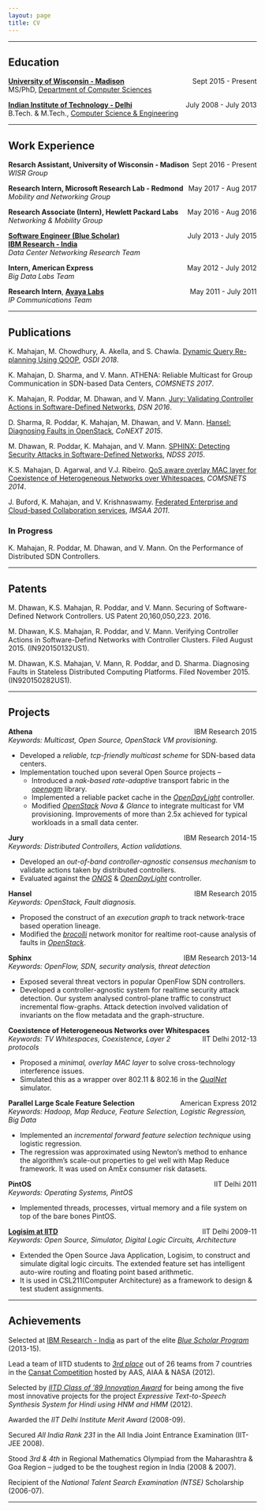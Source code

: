 ```yaml
---
layout: page
title: CV
---
```


------

## Education

[**University of Wisconsin - Madison**](http://www.wisc.edu/) <span style="float: right;">Sept 2015 - Present</span>  
MS/PhD, [Department of Computer Sciences](http://www.cs.wisc.edu/) 


[**Indian Institute of Technology - Delhi**](http://www.iitd.ac.in/)  <span style="float: right;">July 2008 - July 2013</span>  
B.Tech. & M.Tech., [Computer Science & Engineering](http://www.cse.iitd.ac.in/)  

-----

## Work Experience

**Resarch Assistant, University of Wisconsin - Madison** <span style="float: right;">Sept 2016 - Present</span>
<br/>*WISR Group*

**Research Intern, Microsoft Research Lab - Redmond** <span style="float: right;">May 2017 - Aug 2017</span>  
*Mobility and Networking Group* 

**Research Associate (Intern), Hewlett Packard Labs** <span style="float: right;">May 2016 - Aug 2016</span>  
*Networking & Mobility Group* 

**[Software Engineer (Blue Scholar)](https://www.research.ibm.com/irl/bluescholar.html)** <span style="float: right;">July 2013 - July 2015</span>    
[**IBM Research - India**](http://www.research.ibm.com/labs/india/)  
*Data Center Networking Research Team*

**Intern, American Express**  <span style="float: right;">May 2012 - July 2012</span>  
*Big Data Labs Team*

**Research Intern**, [**Avaya Labs**](http://www.avaya.com/usa/avaya-labs/)  <span style="float: right;">May 2011 - July 2011</span>  
*IP Communications Team*

-----

## Publications

K. Mahajan, M. Chowdhury, A. Akella, and S. Chawla. [Dynamic Query Re-planning Using QOOP](http://wisr.cs.wisc.edu/papers/osdi18-qoop.pdf), *OSDI 2018*.

K. Mahajan, D. Sharma, and V. Mann. ATHENA: Reliable Multicast for Group
Communication in SDN-based Data Centers, *COMSNETS 2017*.

K. Mahajan, R. Poddar, M. Dhawan, and V. Mann. [Jury: Validating Controller Actions in Software-Defined Networks](http://ieeexplore.ieee.org/document/7579734), *DSN 2016*.

D. Sharma, R. Poddar, K. Mahajan, M. Dhawan, and V. Mann. [Hansel:
Diagnosing Faults in OpenStack](http://conferences2.sigcomm.org/co-next/2015/img/papers/conext15-final156.pdf), *CoNEXT 2015*.

M. Dhawan, R. Poddar, K. Mahajan, and V. Mann. [SPHINX: Detecting
Security Attacks in Software-Defined
Networks](http://www.internetsociety.org/doc/sphinx-detecting-security-attacks-software-defined-networks),
*NDSS 2015*.

K.S. Mahajan, D. Agarwal, and V.J. Ribeiro. [QoS aware overlay MAC layer for Coexistence of Heterogeneous Networks over Whitespaces](http://dx.doi.org/10.1109/COMSNETS.2014.6734876), *COMSNETS 2014*.

J. Buford, K. Mahajan, and V. Krishnaswamy. [Federated Enterprise and Cloud-based Collaboration services](http://dx.doi.org/10.1109/IMSAA.2011.6156338), *IMSAA 2011*.

### In Progress

K. Mahajan, R. Poddar, M. Dhawan, and V. Mann. On the Performance of
Distributed SDN Controllers.

-----

## Patents

M. Dhawan, K.S. Mahajan, R. Poddar, and V. Mann. Securing of
Software-Defined Network Controllers. US Patent 20,160,050,223. 2016.

M. Dhawan, K.S. Mahajan, R. Poddar, and V. Mann. Verifying Controller 
Actions in Software-Defind Networks with Controller Clusters. 
Filed August 2015. (IN920150132US1).

M. Dhawan, K.S. Mahajan, V. Mann, R. Poddar, and D. Sharma. Diagnosing 
Faults in Stateless Distributed Computing Platforms. Filed November 2015.
(IN920150282US1).

-----

## Projects


**Athena** <span style="float: right;">IBM Research 2015</span>  
*Keywords: Multicast, Open Source, OpenStack VM provisioning.*  

- Developed a *reliable, tcp-friendly multicast scheme* for SDN-based data
centers.
- Implementation touched upon several Open Source projects –
	- Introduced a *nak-based rate-adaptive* transport fabric in the *[openpgm](https://code.google.com/p/openpgm/)* library.
	- Implemented a reliable packet cache in the *[OpenDayLight](https://www.opendaylight.org/)* controller.
	- Modified *[OpenStack](https://www.openstack.org/) Nova & Glance* to integrate multicast for VM provisioning. Improvements of more than 2.5x achieved for typical workloads in a small data center.

**Jury**  <span style="float: right;">IBM Research 2014-15</span>  
*Keywords: Distributed Controllers, Action validations.*

- Developed an *out-of-band controller-agnostic consensus mechanism* to validate actions taken by distributed controllers.
- Evaluated against the *[ONOS](http://onosproject.org/)* & *[OpenDayLight](https://www.opendaylight.org/)* controller.

**Hansel**  <span style="float: right;">IBM Research 2015</span>  
*Keywords: OpenStack, Fault diagnosis.*  

- Proposed the construct of an *execution graph* to track network-trace based operation lineage.
- Modified the *[brocolli](https://github.com/bro/broccoli)* network monitor for realtime root-cause analysis of faults in *[OpenStack](https://www.openstack.org/)*.

**Sphinx**  <span style="float: right;">IBM Research 2013-14</span>    
*Keywords: OpenFlow, SDN, security analysis, threat detection*  

- Exposed several threat vectors in popular OpenFlow SDN controllers.
- Developed a controller-agnostic system for realtime security attack detection. Our system analysed control-plane traffic to construct incremental flow-graphs. Attack detection involved validation of invariants on the flow metadata and the graph-structure.

**Coexistence of Heterogeneous Networks over Whitespaces** <span style="float: right;">IIT Delhi 2012-13</span>  
*Keywords: TV Whitespaces, Coexistence, Layer 2 protocols*  

- Proposed a *minimal, overlay MAC layer* to solve cross-technology interference issues.
- Simulated this as a wrapper over 802.11 & 802.16 in the *[QualNet](http://web.scalable-networks.com/content/qualnet)* simulator.

**Parallel Large Scale Feature Selection** <span style="float: right;">American Express 2012</span>  
*Keywords: Hadoop, Map Reduce, Feature Selection, Logistic Regression, Big Data*  

- Implemented an *incremental forward feature selection technique* using logistic regression.
- The regression was approximated using Newton’s method to enhance the algorithm’s scale-out properties to gel well with Map Reduce framework. It was used on AmEx consumer risk datasets.

**PintOS** <span style="float: right;">IIT Delhi 2011</span>  
*Keywords: Operating Systems, PintOS*

- Implemented threads, processes, virtual memory and a file system on top of the bare bones PintOS.

**[Logisim at IITD](http://www.cse.iitd.ernet.in/~cs5080214/logisim.html)** <span style="float: right;">IIT Delhi 2009-11</span>  
*Keywords: Open Source, Simulator, Digital Logic Circuits, Architecture*  

- Extended the Open Source Java Application, Logisim, to construct and simulate digital logic circuits. The extended feature set has intelligent auto-wire routing and floating point based arithmetic.
- It is used in CSL211(Computer Architecture) as a framework to design & test student assignments.

-----

## Achievements  

Selected at [IBM Research - India](http://www.research.ibm.com/labs/india/) as part of the elite [*Blue Scholar Program*](https://www.research.ibm.com/irl/bluescholar.html) (2013-15).

Lead a team of IITD students to [*3rd place*](http://www.astronautical.org/node/177) out of 26 teams from 7 countries in the [Cansat Competition](http://www.cansatcompetition.com/Main.html) hosted by AAS, AIAA & NASA (2012).

Selected by [*IITD Class of ’89 Innovation Award*](http://www.iitdinnovationaward.org/2011-12) for being among the five most innovative projects for the project *Expressive Text-to-Speech Synthesis System for Hindi using HNM and HMM* (2012).

Awarded the *IIT Delhi Institute Merit Award* (2008-09).

Secured *All India Rank 231* in the All India Joint Entrance Examination (IIT-JEE 2008).

Stood *3rd & 4th* in Regional Mathematics Olympiad from the Maharashtra & Goa Region – judged to be the toughest region in India (2008 & 2007).

Recipient of the *National Talent Search Examination (NTSE)* Scholarship (2006-07).

-----
